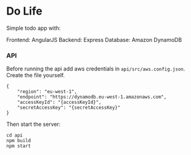 # Do Life

Simple todo app with:

Frontend: AngularJS
Backend: Express
Database: Amazon DynamoDB

### API

Before running the api add aws credentials in `api/src/aws.config.json`. Create the file yourself.

```
{
    "region": "eu-west-1",
    "endpoint": "https://dynamodb.eu-west-1.amazonaws.com",
    "accessKeyId": "{accessKeyId}",
    "secretAccessKey": "{secretAccessKey}"
}
```

Then start the server:

```
cd api
npm build
npm start
```
